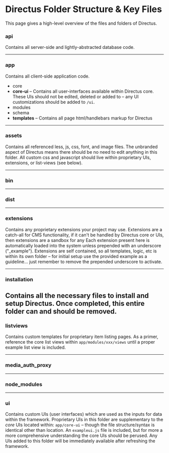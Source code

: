 # Directus Folder Structure & Key Files
This page gives a high-level overview of the files and folders of Directus.

### api
Contains all server-side and lightly-abstracted database code.

----------

### app
Contains all client-side application code.
* core
* **core-ui** – Contains all user-interfaces available within Directus core. These UIs should not be edited, deleted or added to – any UI customizations should be added to `/ui`.
* modules
* schema
* **templates** – Contains all page html/handlebars markup for Directus

----------

### assets
Contains all referenced less, js, css, font, and image files. The unbranded aspect of Directus means there should be no need to edit anything in this folder. All custom css and javascript should live within proprietary UIs, extensions, or list-views (see below).

----------

### bin

----------

### dist

----------

### extensions
Contains any proprietary extensions your project may use. Extensions are a catch-all for CMS functionality, if it can't be handled by Directus core or UIs, then extensions are a sandbox for any Each extension present here is automatically loaded into the system unless prepended with an underscore ("_example"). Extensions are self contained, so all templates, logic, etc is within its own folder – for initial setup use the provided example as a guideline... just remember to remove the prepended underscore to activate.

----------

### installation
Contains all the necessary files to install and setup Directus. Once completed, this entire folder can and should be removed. 
----------

### listviews
Contains custom templates for proprietary item listing pages. As a primer, reference the core list views within `app/modules/xxx/views` until a proper example list view is included.

----------

### media_auth_proxy

----------

### node_modules

----------

### ui
Contains custom UIs (user interfaces) which are used as the inputs for data within the framework. Proprietary UIs in this folder are supplementary to the _core_ UIs located within: `app/core-ui` – though the file structure/syntax is identical other than location. An `exampleui.js` file is included, but for more a more comprehensive understanding the core UIs should be perused. Any UIs added to this folder will be immediately available after refreshing the framework.
